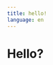 ```yaml
---
title: hello!
language: en
---
```


<!-- ADD SHORT TEXT HERE: THIS DOCUMENT SPEAKS MARKDOWN -->

# Hello?
